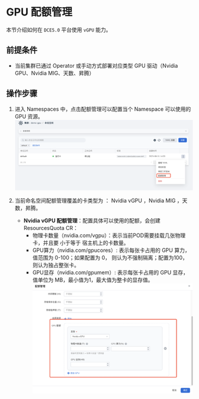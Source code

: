# GPU 配额管理

本节介绍如何在 `DCE5.0` 平台使用 `vGPU` 能力。

## 前提条件

- 当前集群已通过 Operator 或手动方式部署对应类型 GPU 驱动（Nvidia GPU、Nvidia MIG、天数、昇腾）

## 操作步骤
1. 进入 Namespaces 中，点击配额管理可以配置当个 Namespace 可以使用的 GPU 资源。![Alt text](./images/cluster-ns.png)

2. 当前命名空间配额管理覆盖的卡类型为 ： Nvidia vGPU ，Nvidia MIG ，天数，昇腾。
   - **Nvidia vGPU 配额管理**：配置具体可以使用的配额，会创建 ResourcesQuota CR：
     - 物理卡数量（nvidia.com/vgpu）：表示当前POD需要挂载几张物理卡，并且要 小于等于 宿主机上的卡数量。
     - GPU算力（nvidia.com/gpucores）: 表示每张卡占用的 GPU 算力，值范围为 0-100；如果配置为 0， 则认为不强制隔离；配置为100，则认为独占整张卡。
     - GPU显存（nvidia.com/gpumem）: 表示每张卡占用的 GPU 显存，值单位为 MB，最小值为1，最大值为整卡的显存值。![Alt text](./images/vgpu-quota.png)
